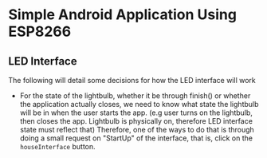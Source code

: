 # Simple Android Application Using ESP8266

## LED Interface

The following will detail some decisions for how the
LED interface will work
-   For the state of the lightbulb, whether it be through
    finish() or whether the application actually closes, 
    we need to know what state the lightbulb will be in
    when the user starts the app. (e.g user turns on the
    lightbulb, then closes the app. Lightbulb is physically
    on, therefore LED interface state must reflect that)
    Therefore, one of the ways to do that is through 
    doing a small request on "StartUp" of the interface,
    that is, click on the `houseInterface` button.
